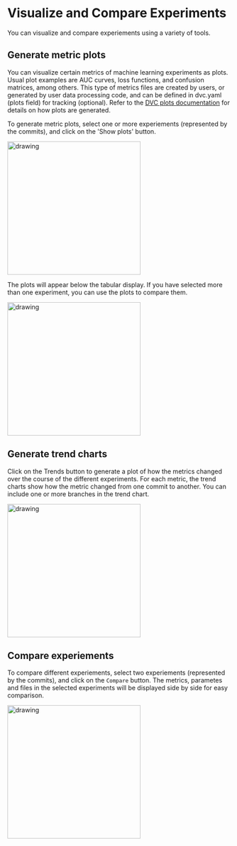 # Visualize and Compare Experiments

You can visualize and compare experiements using a variety of tools.

## Generate metric plots

You can visualize certain metrics of machine learning experiments as plots.
Usual plot examples are AUC curves, loss functions, and confusion matrices,
among others. This type of metrics files are created by users, or generated by
user data processing code, and can be defined in dvc.yaml (plots field) for
tracking (optional). Refer to the
[DVC plots documentation](/doc/command-reference/plots) for details on how plots
are generated.

To generate metric plots, select one or more experiements (represented by the
commits), and click on the 'Show plots' button.

<img src="https://static.iterative.ai/img/studio/select_commits.png" alt="drawing" width="300"/>

The plots will appear below the tabular display. If you have selected more than
one experiment, you can use the plots to compare them.

<img src="https://static.iterative.ai/img/studio/plots.png" alt="drawing" width="300"/>

## Generate trend charts

Click on the Trends button to generate a plot of how the metrics changed over
the course of the different experiments. For each metric, the trend charts show
how the metric changed from one commit to another. You can include one or more
branches in the trend chart.

<img src="https://static.iterative.ai/img/studio/trends.png" alt="drawing" width="300"/>

## Compare experiements

To compare different experiements, select two experiements (represented by the
commits), and click on the `Compare` button. The metrics, parametes and files in
the selected experiments will be displayed side by side for easy comparison.

<img src="https://static.iterative.ai/img/studio/compare.png" alt="drawing" width="300"/>
